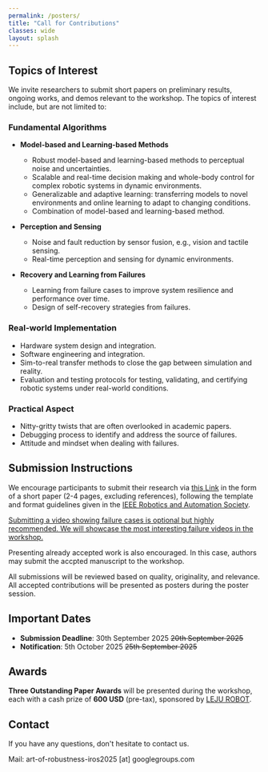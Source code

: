 ```yaml
---
permalink: /posters/
title: "Call for Contributions"
classes: wide
layout: splash
---
```


## Topics of Interest

We invite researchers to submit short papers on preliminary results, ongoing works, and demos relevant to the workshop. The topics of interest include, but are not limited to:

### Fundamental Algorithms

- **Model-based and Learning-based Methods**
  - Robust model-based and learning-based methods to perceptual noise and uncertainties. 
  - Scalable and real-time decision making and whole-body control for complex robotic systems in dynamic environments.
  - Generalizable and adaptive learning: transferring models to novel environments and online learning to adapt to changing conditions. 
  - Combination of model-based and learning-based method.

- **Perception and Sensing**
  - Noise and fault reduction by sensor fusion, e.g., vision and tactile sensing. 
  - Real-time perception and sensing for dynamic environments.

- **Recovery and Learning from Failures**
  - Learning from failure cases to improve system resilience and performance over time.
  - Design of self-recovery strategies from failures. 

### Real-world Implementation

- Hardware system design and integration.
- Software engineering and integration.
- Sim-to-real transfer methods to close the gap between simulation and reality.
- Evaluation and testing protocols for testing, validating, and certifying robotic systems under real-world conditions. 

### Practical Aspect
- Nitty-gritty twists that are often overlooked in academic papers.
- Debugging process to identify and address the source of failures.
- Attitude and mindset when dealing with failures.

## Submission Instructions

We encourage participants to submit their research via [this Link](https://openreview.net/group?id=IEEE.org/IROS/2025/Workshop/TARo#tab-your-consoles) in the form of a short paper (2-4 pages, excluding references), following the template and format guidelines given in the [IEEE Robotics and Automation Society](https://ras.papercept.net/conferences/support/support.php). 

<u>Submitting a video showing failure cases is optional but highly recommended. We will showcase the most interesting failure videos in the workshop. </u>

Presenting already accepted work is also encouraged. In this case, authors may submit the accpted manuscript to the workshop. 

All submissions will be reviewed based on quality, originality, and relevance. All accepted contributions will be presented as posters during the poster session. 

## Important Dates

- **Submission Deadline**: 30th September 2025  ~~20th September 2025~~
- **Notification**: 5th October 2025  ~~25th September 2025~~

## Awards

**Three Outstanding Paper Awards** will be presented during the workshop, each with a cash prize of **600 USD** (pre-tax), sponsored by [LEJU ROBOT](https://www.lejurobot.com/en).

## Contact
If you have any questions, don't hesitate to contact us. 

Mail: art-of-robustness-iros2025 [at] googlegroups.com
